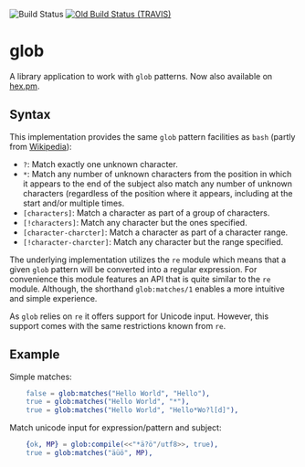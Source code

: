 ![Build Status](https://github.com/lindenbaum/glob/workflows/test.yml/badge.svg?branch=master)
[![Old Build Status (TRAVIS)](https://travis-ci.org/lindenbaum/glob.png?branch=master)](https://travis-ci.org/lindenbaum/glob)

glob
====

A library application to work with `glob` patterns. Now also available on
[hex.pm](https://hex.pm/packages/glob).

Syntax
------

This implementation provides the same `glob` pattern facilities as `bash`
(partly from [Wikipedia](https://en.wikipedia.org/wiki/Glob_%28programming%29)):
 * `?`: Match exactly one unknown character.
 * `*`: Match any number of unknown characters from the position in which it
        appears to the end of the subject also match any number of unknown
        characters (regardless of the position where it appears, including at
        the start and/or multiple times.
 * `[characters]`: Match a character as part of a group of characters.
 * `[!characters]`: Match any character but the ones specified.
 * `[character-charcter]`: Match a character as part of a character range.
 * `[!character-charcter]`: Match any character but the range specified.

The underlying implementation utilizes the `re` module which means that a
given `glob` pattern will be converted into a regular expression. For
convenience this module features an API that is quite similar to the `re`
module. Although, the shorthand `glob:matches/1` enables a more intuitive
and simple experience.

As `glob` relies on `re` it offers support for Unicode input. However,
this support comes with the same restrictions known from `re`.

Example
-------

Simple matches:
```erlang
    false = glob:matches("Hello World", "Hello"),
    true = glob:matches("Hello World", "*"),
    true = glob:matches("Hello World", "Hello*Wo?l[d]"),
```

Match unicode input for expression/pattern and subject:
```erlang
    {ok, MP} = glob:compile(<<"*ä?ö"/utf8>>, true),
    true = glob:matches("äüö", MP),
```
